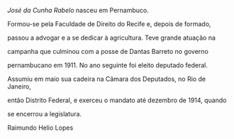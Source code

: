 

*José da Cunha Rabelo* nasceu em Pernambuco.



Formou-se pela Faculdade de Direito do Recife e, depois de formado,

passou a advogar e a se dedicar à agricultura. Teve grande atuação na

campanha que culminou com a posse de Dantas Barreto no governo

pernambucano em 1911. No ano seguinte foi eleito deputado federal.

Assumiu em maio sua cadeira na Câmara dos Deputados, no Rio de Janeiro,

então Distrito Federal, e exerceu o mandato até dezembro de 1914, quando

se encerrou a legislatura.



Raimundo Helio Lopes



